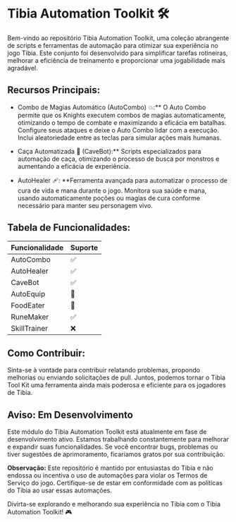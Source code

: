 # Tibia Automation Toolkit 🛠️

Bem-vindo ao repositório Tibia Automation Toolkit, uma coleção abrangente de scripts e ferramentas de automação para otimizar sua experiência no jogo Tibia. Este conjunto foi desenvolvido para simplificar tarefas rotineiras, melhorar a eficiência de treinamento e proporcionar uma jogabilidade mais agradável.

## Recursos Principais:

- Combo de Magias Automático (AutoCombo) 💥:** O Auto Combo permite que os Knights executem combos de magias automaticamente, otimizando o tempo de combate e maximizando a eficácia em batalhas. Configure seus ataques e deixe o Auto Combo lidar com a execução. Inclui aleatoriedade entre as teclas para simular ações mais humanas.

- Caça Automatizada 🎯 (CaveBot):** Scripts especializados para automação de caça, otimizando o processo de busca por monstros e aumentando a eficácia de experiência.

- AutoHealer 🩹: **Ferramenta avançada para automatizar o processo de cura de vida e mana durante o jogo. Monitora sua saúde e mana, usando automaticamente poções ou magias de cura conforme necessário para manter seu personagem vivo.

## Tabela de Funcionalidades:
| Funcionalidade  | Suporte |
| --------------- | ------- |
| AutoCombo       | ✅      |
| AutoHealer      | ✅      |
| CaveBot         | ✅      |
| AutoEquip       | 🚧      |
| FoodEater       | 🚧      |
| RuneMaker       | ✅      |
| SkillTrainer    | ❌      |

## Como Contribuir:

Sinta-se à vontade para contribuir relatando problemas, propondo melhorias ou enviando solicitações de pull. Juntos, podemos tornar o Tibia Tool Kit uma ferramenta ainda mais poderosa e eficiente para os jogadores de Tibia.

## Aviso: Em Desenvolvimento

Este módulo do Tibia Automation Toolkit está atualmente em fase de desenvolvimento ativo. Estamos trabalhando constantemente para melhorar e expandir suas funcionalidades. Se você encontrar bugs, problemas ou tiver sugestões de aprimoramento, ficaríamos gratos por sua contribuição.

**Observação:** Este repositório é mantido por entusiastas do Tibia e não endossa ou incentiva o uso de automações para violar os Termos de Serviço do jogo. Certifique-se de estar em conformidade com as políticas do Tibia ao usar essas automações.

Divirta-se explorando e melhorando sua experiência no Tibia com o Tibia Automation Toolkit! 🎮
